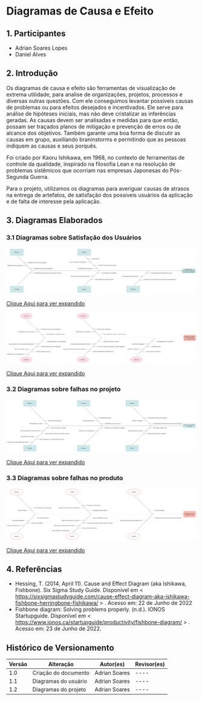# Diagramas de Causa e Efeito

## 1. Participantes

* Adrian Soares Lopes
* Daniel Alves

## 2. Introdução

Os diagramas de causa e efeito são ferramentas de visualização de extrema utilidade, para analise de organizações, projetos, processos e diversas outras questões. Com ele conseguimos levantar possíveis causas de problemas ou para efeitos desejados e incentivados. Ele serve para análise de hipóteses iniciais, mas não deve cristalizar as inferências geradas. As causas devem ser analisadas e medidas para que então, possam ser traçados planos de mitigação e prevenção de erros ou de alcance dos objetivos. Também garante uma boa forma de discutir as causas em grupo, auxiliando braninstorms e permitindo que as pessoas indiquem as causas e seus porquês.

Foi criado por Kaoru Ishikawa, em 1968, no contexto de ferramentas de controle da qualidade, inspirado na filosofia Lean e na resolução de problemas sistêmicos que ocorriam nas empresas Japonesas do Pós-Segunda Guerra.

Para o projeto, utilizamos os diagramas para averiguar causas de atrasos na entrega de artefatos, de satisfação dos possíveis usuários da aplicação e de falta de interesse pela aplicação.

## 3. Diagramas Elaborados

### 3.1 Diagramas sobre Satisfação dos Usuários

![UsersSimp](../../../assets/causaefeito/Cause_And_Effect_PROFISS.svg)

<a href="https://svgshare.com/s/iah.svg"> Clique Aqui para ver expandido </a>

![UsersProf](../../../assets/causaefeito/Cause_And_Effect_USER.svg)

<a href="https://svgur.com/i/iag.svg"> Clique Aqui para ver expandido </a>

### 3.2 Diagramas sobre falhas no projeto

![UsersProj](../../../assets/causaefeito/Cause_And_Effect%20_PROJ.svg)

<a href="https://svgshare.com/s/iag.svg"> Clique Aqui para ver expandido </a>

### 3.3 Diagramas sobre falhas no produto

![ProductFailed](../../../assets/causaefeito/Cause_And_Effect_BAD_PRODUCT.svg)

<a href="https://svgur.com/i/ib2.svg"> Clique Aqui para ver expandido </a>

## 4. Referências

* Hessing, T. (2014, April 11). Cause and Effect Diagram (aka Ishikawa, Fishbone). Six Sigma Study Guide. Disponível em < https://sixsigmastudyguide.com/cause-effect-diagram-aka-ishikawa-fishbone-herringbone-fishikawa/ > . Acesso em: 22 de Junho de 2022
* Fishbone diagram: Solving problems properly. (n.d.). IONOS Startupguide. Disponível em < https://www.ionos.ca/startupguide/productivity/fishbone-diagram/ > . Acesso em: 23 de Junho de 2022.

## Histórico de Versionamento

Versão |       Alteração       |    Autor(es)   |    Revisor(es)
---- | ---- | ---- | ----
1.0 | Criação do documento | Adrian Soares |  ----
1.1 | Diagramas do usuário| Adrian Soares |  ----
1.2 | Diagramas do projeto| Adrian Soares |  ----